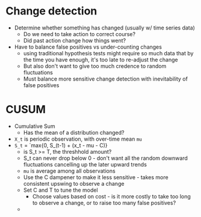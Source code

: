 # Change detection
- Determine whether something has changed (usually w/ time series data)
    - Do we need to take action to correct course?
    - Did past action change how things went?
- Have to balance false positives vs under-counting changes
    - using traditional hypothesis tests might require so much data that by the time you have enough, it's too late to re-adjust the change
    - But also don't want to give too much credence to random fluctuations
    - Must balance more sensitive change detection with inevitability of false positives

# CUSUM
- Cumulative Sum
    - Has the mean of a distribution changed?
- `X_t` is periodic observation, with over-time mean `mu`
- `S_t` = `max{0, S_(t-1) + (x_t - mu - C)}
    - is S_t >= T, the threshhold amount?
    - S_t can never drop below 0 - don't want all the random downward fluctuations cancelling up the later upward trends
    - `mu` is average among all observations
    - Use the C dampener to make it less sensitive - takes more consistent upswing to observe a change
    - Set C and T to tune the model
        - Choose values based on cost - is it more costly to take too long to observe a change, or to raise too many false positives?
    - 
